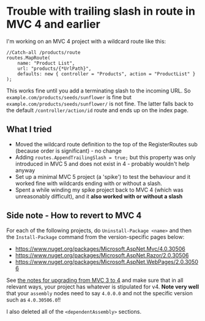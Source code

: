 # Trouble with trailing slash in route in MVC 4 and earlier

I'm working on an MVC 4 project with a wildcard route like this:

	//Catch-all /products/route
	routes.MapRoute(
		name: "Product List",
		url: "products/{*UrlPath}",
		defaults: new { controller = "Products", action = "ProductList" }
	);

This works fine until you add a terminating slash to the incoming URL. So `example.com/products/seeds/sunflower` is fine but `example.com/products/seeds/sunflower/` is not fine. The latter falls back to the default `/controller/action/id` route and ends up on the index page.

## What I tried

 * Moved the wildcard route definition to the top of the RegisterRoutes sub (because order is significant) - no change
 * Adding `routes.AppendTrailingSlash = true;` but this property was only introduced in MVC 5 and does not exist in 4 - probably wouldn't help anyway
 * Set up a minimal MVC 5 project (a 'spike') to test the behaviour and it worked fine with wildcards ending with or without a slash.
 * Spent a while winding my spike project back to MVC 4 (which was unreasonably difficult), and it **also worked with or without a slash**
 
## Side note - How to revert to MVC 4

For each of the following projects, do `Uninstall-Package <name>` and then the `Install-Package` command from the version-specific pages below:

 * https://www.nuget.org/packages/Microsoft.AspNet.Mvc/4.0.30506
 * https://www.nuget.org/packages/Microsoft.AspNet.Razor/2.0.30506
 * https://www.nuget.org/packages/Microsoft.AspNet.WebPages/2.0.30506

See [the notes for upgrading from MVC 3 to 4][mvc-upgrade] and make sure that in all relevant ways, your project has whatever is stipulated for v4. **Note very well** that your `assembly` nodes need to say `4.0.0.0` and not the specific version such as `4.0.30506.0`!!

I also deleted all of the `<dependentAssembly>` sections.

[mvc-upgrade]: https://docs.microsoft.com/en-us/aspnet/whitepapers/mvc4-beta-release-notes